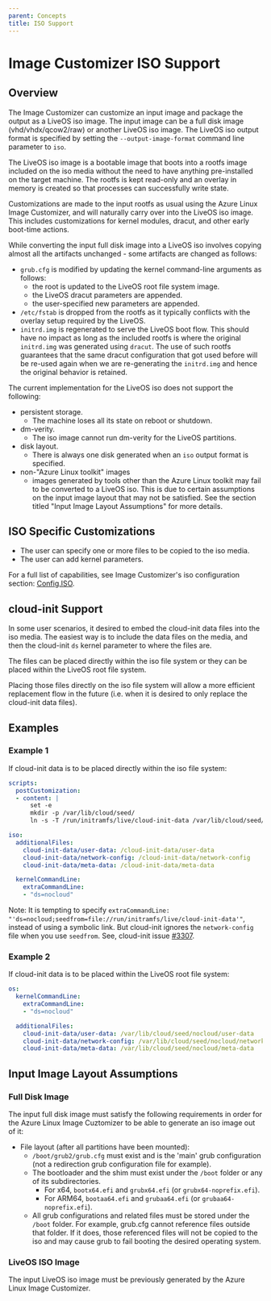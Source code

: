 ```yaml
---
parent: Concepts
title: ISO Support
---
```


# Image Customizer ISO Support

## Overview

The Image Customizer can customize an input image and package the
output as a LiveOS iso image. The input image can be a full disk image
(vhd/vhdx/qcow2/raw) or another LiveOS iso image. The LiveOS iso output format
is specified by setting the `--output-image-format` command line parameter to
`iso`.

The LiveOS iso image is a bootable image that boots into a rootfs image
included on the iso media without the need to have anything pre-installed
on the target machine. The rootfs is kept read-only and an overlay in memory
is created so that processes can successfully write state.

Customizations are made to the input rootfs as usual using the Azure Linux
Image Customizer, and will naturally carry over into the LiveOS iso image.
This includes customizations for kernel modules, dracut, and other early
boot-time actions.

While converting the input full disk image into a LiveOS iso involves copying
almost all the artifacts unchanged - some artifacts are changed as follows:
- `grub.cfg` is modified by updating the kernel command-line arguments as
  follows:
  - the root is updated to the LiveOS root file system image.
  - the LiveOS dracut parameters are appended.
  - the user-specified new parameters are appended.
- `/etc/fstab` is dropped from the rootfs as it typically conflicts with the
  overlay setup required by the LiveOS.
- `initrd.img` is regenerated to serve the LiveOS boot flow. This should have
  no impact as long as the included rootfs is where the original `initrd.img`
  was generated using `dracut`. The use of such rootfs guarantees that the same
  dracut configuration that got used before will be re-used again when we are
  re-generating the `initrd.img` and hence the original behavior is retained.

The current implementation for the LiveOS iso does not support the following:
- persistent storage.
  - The machine loses all its state on reboot or shutdown.
- dm-verity.
  - The iso image cannot run dm-verity for the LiveOS partitions.
- disk layout.
  - There is always one disk generated when an `iso` output format is
    specified.
- non-"Azure Linux toolkit" images
  - images generated by tools other than the Azure Linux toolkit may fail to be
    converted to a LiveOS iso. This is due to certain assumptions on the input
    image layout that may not be satisfied. See the section titled "Input Image
    Layout Assumptions" for more details.

## ISO Specific Customizations

- The user can specify one or more files to be copied to the iso media.
- The user can add kernel parameters.

For a full list of capabilities, see Image Customizer's iso
configuration section: [Config.ISO](../api/iso.md#iso-type).

## cloud-init Support

In some user scenarios, it desired to embed the cloud-init data files into the
iso media. The easiest way is to include the data files on the media, and then
the cloud-init `ds` kernel parameter to where the files are.

The files can be placed directly within the iso file system or they can be
placed within the LiveOS root file system.

Placing those files directly on the iso file system will allow a more efficient
replacement flow in the future (i.e. when it is desired to only replace the
cloud-init data files).

## Examples

### Example 1

If cloud-init data is to be placed directly within the iso file system:

```yaml
scripts:
  postCustomization:
  - content: |
      set -e
      mkdir -p /var/lib/cloud/seed/
      ln -s -T /run/initramfs/live/cloud-init-data /var/lib/cloud/seed/nocloud

iso:
  additionalFiles:
    cloud-init-data/user-data: /cloud-init-data/user-data
    cloud-init-data/network-config: /cloud-init-data/network-config
    cloud-init-data/meta-data: /cloud-init-data/meta-data

  kernelCommandLine:
    extraCommandLine:
    - "ds=nocloud"
```

Note: It is tempting to specify
`extraCommandLine: "'ds=nocloud;seedfrom=file://run/initramfs/live/cloud-init-data'"`,
instead of using a symbolic link.
But cloud-init ignores the `network-config` file when you use `seedfrom`.
See, cloud-init issue [#3307](https://github.com/canonical/cloud-init/issues/3307).

### Example 2

If cloud-init data is to be placed within the LiveOS root file system:

```yaml
os:
  kernelCommandLine:
    extraCommandLine:
    - "ds=nocloud"

  additionalFiles:
    cloud-init-data/user-data: /var/lib/cloud/seed/nocloud/user-data
    cloud-init-data/network-config: /var/lib/cloud/seed/nocloud/network-config
    cloud-init-data/meta-data: /var/lib/cloud/seed/nocloud/meta-data
```

## Input Image Layout Assumptions

### Full Disk Image

The input full disk image must satisfy the following requirements in order for
the Azure Linux Image Cuztomizer to be able to generate an iso image out of it:

- File layout (after all partitions have been mounted):
  - `/boot/grub2/grub.cfg` must exist and is the 'main' grub configuration (not
    a redirection grub configuration file for example).
  - The bootloader and the shim must exist under the `/boot` folder or any of
    its subdirectories.
    - For x64, `bootx64.efi` and `grubx64.efi` (or `grubx64-noprefix.efi`).
    - For ARM64, `bootaa64.efi` and `grubaa64.efi` (or `grubaa64-noprefix.efi`).
  - All grub configurations and related files must be stored under the `/boot`
    folder. For example, grub.cfg cannot reference files outside that folder.
    If it does, those referenced files will not be copied to the iso and may
    cause grub to fail booting the desired operating system.

### LiveOS ISO Image

The input LiveOS iso image must be previously generated by the Azure Linux Image
Customizer.
